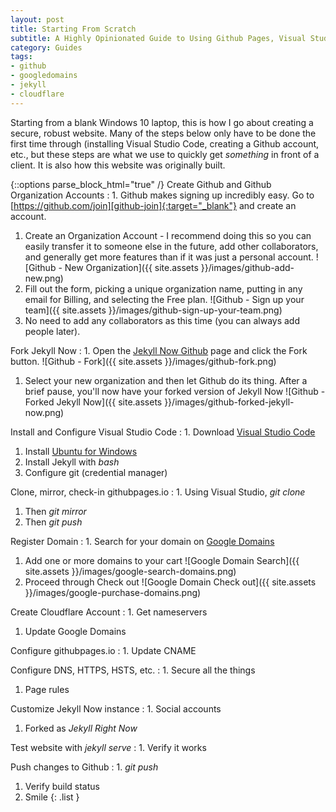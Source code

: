 ```yaml
---
layout: post
title: Starting From Scratch
subtitle: A Highly Opinionated Guide to Using Github Pages, Visual Studio Code, Jekyll, Google Domains, and Cloudflare to Create a Basic Secure Website  
category: Guides
tags:
- github
- googledomains
- jekyll
- cloudflare
---
```


Starting from a blank Windows 10 laptop, this is how I go about creating a secure, robust website. Many of the steps below only have to be done the first time through (installing Visual Studio Code, creating a Github account, etc., but these steps are what we use to quickly get _something_ in front of a client. It is also how this website was originally built.

{::options parse_block_html="true" /}
Create Github and Github Organization Accounts
: 1. Github makes signing up incredibly easy. Go to [https://github.com/join][github-join]{:target="_blank"} and create an account.
  1. Create an Organization Account - I recommend doing this so you can easily transfer it to someone else in the future, add other collaborators, and generally get more features than if it was just a personal account. ![Github - New Organization]({{ site.assets }}/images/github-add-new.png)
  1. Fill out the form, picking a unique organization name, putting in any email for Billing, and selecting the Free plan. ![Github - Sign up your team]({{ site.assets }}/images/github-sign-up-your-team.png)
  1. No need to add any collaborators as this time (you can always add people later).

Fork Jekyll Now
: 1. Open the [Jekyll Now Github][jekyll-now] page and click the Fork button. ![Github - Fork]({{ site.assets }}/images/github-fork.png)
  1. Select your new organization and then let Github do its thing. After a brief pause, you'll now have your forked version of Jekyll Now ![Github - Forked Jekyll Now]({{ site.assets }}/images/github-forked-jekyll-now.png)

Install and Configure Visual Studio Code
: 1. Download [Visual Studio Code](https://go.microsoft.com/fwlink/?Linkid=852157)
  1. Install [Ubuntu for Windows](https://www.microsoft.com/store/productId/9NBLGGH4MSV6)
  1. Install Jekyll with _bash_
  1. Configure git (credential manager)

Clone, mirror, check-in githubpages.io
: 1. Using Visual Studio, _git clone_
  1. Then _git mirror_
  1. Then _git push_

Register Domain
: 1. Search for your domain on [Google Domains](https://domains.google.com/registrar#chp=sp&sp)
  1. Add one or more domains to your cart ![Google Domain Search]({{ site.assets }}/images/google-search-domains.png)
  1. Proceed through Check out ![Google Domain Check out]({{ site.assets }}/images/google-purchase-domains.png)

Create Cloudflare Account
: 1. Get nameservers
  1. Update Google Domains

Configure githubpages.io
: 1. Update CNAME

Configure DNS, HTTPS, HSTS, etc.
: 1. Secure all the things
  1. Page rules

Customize Jekyll Now instance
: 1. Social accounts
  1. Forked as _Jekyll Right Now_

Test website with _jekyll serve_
: 1. Verify it works

Push changes to Github
: 1. _git push_
  1. Verify build status
  1. Smile
{: .list }

[github-join]: <https://github.com/join?return_to=https%3A%2F%2Fgithub.com%2Forganizations%2Fnew&source=login>
[jekyll-now]: <https://github.com/barryclark/jekyll-now>